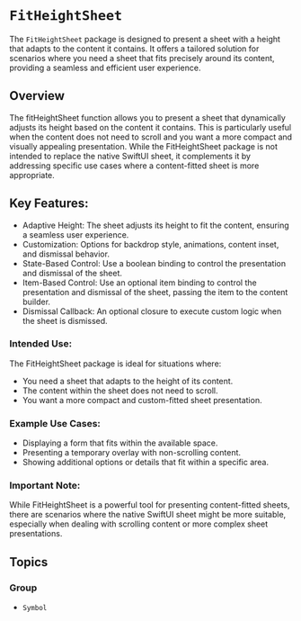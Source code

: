 # ``FitHeightSheet``

The `FitHeightSheet` package is designed to present a sheet with a height that adapts to the content it contains. It offers a tailored solution for scenarios where you need a sheet that fits precisely around its content, providing a seamless and efficient user experience.

## Overview

The fitHeightSheet function allows you to present a sheet that dynamically adjusts its height based on the content it contains. This is particularly useful when the content does not need to scroll and you want a more compact and visually appealing presentation. While the FitHeightSheet package is not intended to replace the native SwiftUI sheet, it complements it by addressing specific use cases where a content-fitted sheet is more appropriate.

## Key Features:

- Adaptive Height: The sheet adjusts its height to fit the content, ensuring a seamless user experience.
- Customization: Options for backdrop style, animations, content inset, and dismissal behavior.
- State-Based Control: Use a boolean binding to control the presentation and dismissal of the sheet.
- Item-Based Control: Use an optional item binding to control the presentation and dismissal of the sheet, passing the item to the content builder.
- Dismissal Callback: An optional closure to execute custom logic when the sheet is dismissed.


### Intended Use:
The FitHeightSheet package is ideal for situations where:

- You need a sheet that adapts to the height of its content.
- The content within the sheet does not need to scroll.
- You want a more compact and custom-fitted sheet presentation.


### Example Use Cases:
- Displaying a form that fits within the available space.
- Presenting a temporary overlay with non-scrolling content.
- Showing additional options or details that fit within a specific area.

### Important Note:
While FitHeightSheet is a powerful tool for presenting content-fitted sheets, there are scenarios where the native SwiftUI sheet might be more suitable, especially when dealing with scrolling content or more complex sheet presentations.

## Topics

### Group

- ``Symbol``
